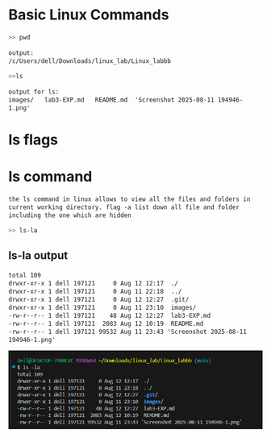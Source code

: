 # Basic Linux Commands 
```bash
>> pwd 
```

```
output:
/c/Users/dell/Downloads/linux_lab/Linux_labbb

```
```bash
>>ls
```
```
output for ls:
images/   lab3-EXP.md   README.md  'Screenshot 2025-08-11 194946-1.png'
```
# ls flags

# ls command

```
the ls command in linux allows to view all the files and folders in current working directory. flag -a list down all file and folder including the one which are hidden
```
```bash
>> ls-la
```
## ls-la output

```
total 109
drwxr-xr-x 1 dell 197121     0 Aug 12 12:17  ./
drwxr-xr-x 1 dell 197121     0 Aug 11 22:18  ../
drwxr-xr-x 1 dell 197121     0 Aug 12 12:27  .git/
drwxr-xr-x 1 dell 197121     0 Aug 11 23:10  images/
-rw-r--r-- 1 dell 197121    48 Aug 12 12:27  lab3-EXP.md
-rw-r--r-- 1 dell 197121  2083 Aug 12 10:19  README.md
-rw-r--r-- 1 dell 197121 99532 Aug 11 23:43 'Screenshot 2025-08-11 194946-1.png'
```
![alt text](../images/ls-la.png)


